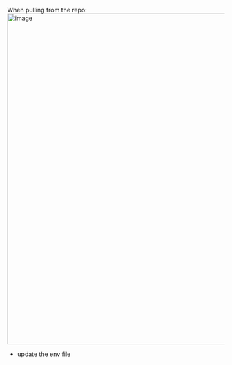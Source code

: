 When pulling from the repo:
<img width="1303" height="767" alt="image" src="https://github.com/user-attachments/assets/fddc6fb6-7f00-4b4f-81eb-af88fed10006" />

- update the env file
